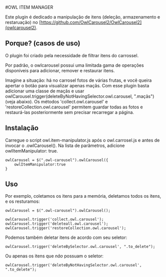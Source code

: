 #OWL ITEM MANAGER

Este plugin é dedicado a manipulação de itens (deleção, armazenamento e restaruação) no
[https://github.com/OwlCarousel2/OwlCarousel2](owlcarousel2).

## Porque? (casos de uso)

O plugin foi criado pela necessidade de filtrar itens do carrossel.

Por padrão, o owlcarousel possui uma limitada gama de operações disponíveis para
adicionar, remover e restaurar itens.

Imagine a situação: há no carrosel fotos de várias frutas, e você queira apertar
o botão para visualizar apenas maçãs. Com esse plugin basta adicionar uma classe
de maçãs e usar owlCarousel.trigger(deleteByNotHavingSelector.owl.carousel, ".maçãs")
(veja abaixo). Os métodos 'collect.owl.carousel' e 'restoreCollection.owl.carousel'
permitem guardar todas as fotos e restaurá-las posteriormente sem precisar
recarregar a página.

## Instalação

Carregue o script owl.item-manipulator.js após o owl.carrosel.js e antes de
invocar o .owlCarousel(). Na lista de parâmetros, adicione
owlItemManipulator: true.

```
owlCarousel = $(".owl-carousel").owlCarousel({
    owlItemManipulator:true
}
```

## Uso

Por exemplo, coletamos os itens para a memória, deletamos todos os itens,
e os resturamos:

```
owlCarousel = $(".owl-carousel").owlCarousel();

owlCarousel.trigger('collect.owl.carousel');
owlCarousel.trigger('deleteall.owl.carousel');
owlCarousel.trigger('restoreCollection.owl.carousel');
```

Podemos também deletar itens de acordo com seu seletor:

```
owlCarousel.trigger('deleteBySelector.owl.carousel', ".to_delete");
```

Ou apenas os itens que *não* possuam o seletor:

```
owlCarousel.trigger('deleteByNotHavingSelector.owl.carousel', ".to_delete");
```
